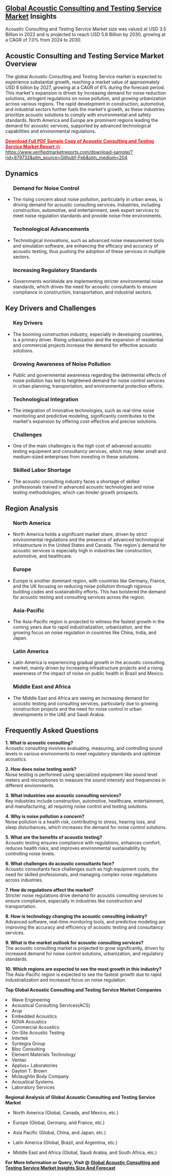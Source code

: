 <h2><a href="https://www.verifiedmarketreports.com/download-sample/?rid=879732&amp;utm_source=Githubf&amp;utm_medium=204" target="_blank">Global Acoustic Consulting and Testing Service Market</a> Insights</h2><p>Acoustic Consulting and Testing Service Market size was valued at USD 3.5 Billion in 2022 and is projected to reach USD 5.8 Billion by 2030, growing at a CAGR of 7.0% from 2024 to 2030.</p><p> <h2>Acoustic Consulting and Testing Service Market Overview</h2> <p>The global Acoustic Consulting and Testing Service market is expected to experience substantial growth, reaching a market value of approximately USD 8 billion by 2027, growing at a CAGR of 6% during the forecast period. This market's expansion is driven by increasing demand for noise reduction solutions, stringent regulations on noise pollution, and growing urbanization across various regions. The rapid development in construction, automotive, and industrial sectors further fuels the market's growth, as these industries prioritize acoustic solutions to comply with environmental and safety standards. North America and Europe are prominent regions leading the demand for acoustic services, supported by advanced technological capabilities and environmental regulations.</p> <p><a href="download_sample_link"><p><span class=""><span style="color: #ff0000;"><strong>Download Full PDF Sample Copy of Acoustic Consulting and Testing Service Market Report</strong> @ </span><a href="https://www.verifiedmarketreports.com/download-sample/?rid=879732&amp;utm_source=Githubf-Feb&amp;utm_medium=204" target="_blank">https://www.verifiedmarketreports.com/download-sample/?rid=879732&amp;utm_source=Githubf-Feb&amp;utm_medium=204</a></span></p></a></p> <h2>Dynamics</h2> <ul> <h3>Demand for Noise Control</h3> <li>The rising concern about noise pollution, particularly in urban areas, is driving demand for acoustic consulting services. Industries, including construction, automotive, and entertainment, seek expert services to meet noise regulation standards and provide noise-free environments.</li> <h3>Technological Advancements</h3> <li>Technological innovations, such as advanced noise measurement tools and simulation software, are enhancing the efficacy and accuracy of acoustic testing, thus pushing the adoption of these services in multiple sectors.</li> <h3>Increasing Regulatory Standards</h3> <li>Governments worldwide are implementing stricter environmental noise standards, which drives the need for acoustic consultants to ensure compliance in construction, transportation, and industrial sectors.</li> </ul> <h2>Key Drivers and Challenges</h2> <ul> <h3>Key Drivers</h3> <li>The booming construction industry, especially in developing countries, is a primary driver. Rising urbanization and the expansion of residential and commercial projects increase the demand for effective acoustic solutions.</li> <h3>Growing Awareness of Noise Pollution</h3> <li>Public and governmental awareness regarding the detrimental effects of noise pollution has led to heightened demand for noise control services in urban planning, transportation, and environmental protection efforts.</li> <h3>Technological Integration</h3> <li>The integration of innovative technologies, such as real-time noise monitoring and predictive modeling, significantly contributes to the market's expansion by offering cost-effective and precise solutions.</li> <h3>Challenges</h3> <li>One of the main challenges is the high cost of advanced acoustic testing equipment and consultancy services, which may deter small and medium-sized enterprises from investing in these solutions.</li> <h3>Skilled Labor Shortage</h3> <li>The acoustic consulting industry faces a shortage of skilled professionals trained in advanced acoustic technologies and noise testing methodologies, which can hinder growth prospects.</li> </ul> <h2>Region Analysis</h2> <ul> <h3>North America</h3> <li>North America holds a significant market share, driven by strict environmental regulations and the presence of advanced technological infrastructure in the United States and Canada. The region's demand for acoustic services is especially high in industries like construction, automotive, and healthcare.</li> <h3>Europe</h3> <li>Europe is another dominant region, with countries like Germany, France, and the UK focusing on reducing noise pollution through rigorous building codes and sustainability efforts. This has bolstered the demand for acoustic testing and consulting services across the region.</li> <h3>Asia-Pacific</h3> <li>The Asia-Pacific region is projected to witness the fastest growth in the coming years due to rapid industrialization, urbanization, and the growing focus on noise regulation in countries like China, India, and Japan.</li> <h3>Latin America</h3> <li>Latin America is experiencing gradual growth in the acoustic consulting market, mainly driven by increasing infrastructure projects and a rising awareness of the impact of noise on public health in Brazil and Mexico.</li> <h3>Middle East and Africa</h3> <li>The Middle East and Africa are seeing an increasing demand for acoustic testing and consulting services, particularly due to growing construction projects and the need for noise control in urban developments in the UAE and Saudi Arabia.</li> </ul> <h2>Frequently Asked Questions</h2> <p><strong>1. What is acoustic consulting?</strong><br> Acoustic consulting involves evaluating, measuring, and controlling sound levels in various environments to meet regulatory standards and optimize acoustics.</p> <p><strong>2. How does noise testing work?</strong><br> Noise testing is performed using specialized equipment like sound level meters and microphones to measure the sound intensity and frequencies in different environments.</p> <p><strong>3. What industries use acoustic consulting services?</strong><br> Key industries include construction, automotive, healthcare, entertainment, and manufacturing, all requiring noise control and testing solutions.</p> <p><strong>4. Why is noise pollution a concern?</strong><br> Noise pollution is a health risk, contributing to stress, hearing loss, and sleep disturbances, which increases the demand for noise control solutions.</p> <p><strong>5. What are the benefits of acoustic testing?</strong><br> Acoustic testing ensures compliance with regulations, enhances comfort, reduces health risks, and improves environmental sustainability by controlling noise levels.</p> <p><strong>6. What challenges do acoustic consultants face?</strong><br> Acoustic consultants face challenges such as high equipment costs, the need for skilled professionals, and managing complex noise regulations across industries.</p> <p><strong>7. How do regulations affect the market?</strong><br> Stricter noise regulations drive demand for acoustic consulting services to ensure compliance, especially in industries like construction and transportation.</p> <p><strong>8. How is technology changing the acoustic consulting industry?</strong><br> Advanced software, real-time monitoring tools, and predictive modeling are improving the accuracy and efficiency of acoustic testing and consultancy services.</p> <p><strong>9. What is the market outlook for acoustic consulting services?</strong><br> The acoustic consulting market is projected to grow significantly, driven by increased demand for noise control solutions, urbanization, and regulatory standards.</p> <p><strong>10. Which regions are expected to see the most growth in this industry?</strong><br> The Asia-Pacific region is expected to see the fastest growth due to rapid industrialization and increased focus on noise regulation.</p> </p><p><strong>Top Global Acoustic Consulting and Testing Service Market Companies</strong></p><div data-test-id=""><p><li>Wave Engineering</li><li> Acoustical Consulting Services(ACS)</li><li> Arup</li><li> Embedded Acoustics</li><li> NOVA Acoustics</li><li> Commercial Acoustics</li><li> On-Site Acoustic Testing</li><li> Intertek</li><li> Syntegra Group</li><li> Bloc Consulting</li><li> Element Materials Technology</li><li> Ventac</li><li> Applus+ Laboratories</li><li> Dayton T. Brown</li><li> Mclaughlin Body Company</li><li> Acoustical Systems</li><li> Laboratory Services</li></p><div><strong>Regional Analysis of&nbsp;Global Acoustic Consulting and Testing Service Market</strong></div><ul><li dir="ltr"><p dir="ltr">North America&nbsp;(Global, Canada, and Mexico, etc.)</p></li><li dir="ltr"><p dir="ltr">Europe (Global, Germany, and France, etc.)</p></li><li dir="ltr"><p dir="ltr">Asia Pacific&nbsp;(Global, China, and Japan, etc.)</p></li><li dir="ltr"><p dir="ltr">Latin America&nbsp;(Global, Brazil, and Argentina, etc.)</p></li><li dir="ltr">Middle East and Africa&nbsp;(Global, Saudi Arabia, and South Africa, etc.)</li></ul><p><strong>For More Information or Query, Visit @&nbsp;</strong><strong><a href="https://www.verifiedmarketreports.com/product/acoustic-consulting-and-testing-service-market/?utm_source=Githubf&amp;utm_medium=204" target="_blank">Global Acoustic Consulting and Testing Service Market Insights Size And Forecast</a></strong></p></div>
